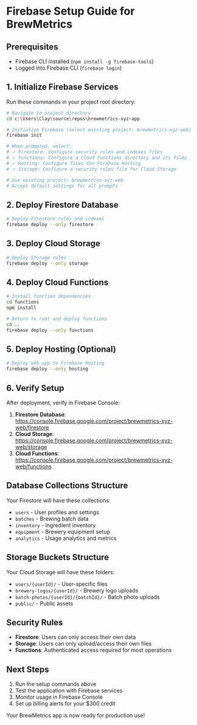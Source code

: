 # Firebase Setup Guide for BrewMetrics

## Prerequisites
- Firebase CLI installed (`npm install -g firebase-tools`)
- Logged into Firebase CLI (`firebase login`)

## 1. Initialize Firebase Services

Run these commands in your project root directory:

```bash
# Navigate to project directory
cd c:\Users\Clay\source\repos\brewmetrics-xyz-app

# Initialize Firebase (select existing project: brewmetrics-xyz-web)
firebase init

# When prompted, select:
# ✓ Firestore: Configure security rules and indexes files
# ✓ Functions: Configure a Cloud Functions directory and its files  
# ✓ Hosting: Configure files for Firebase Hosting
# ✓ Storage: Configure a security rules file for Cloud Storage

# Use existing project: brewmetrics-xyz-web
# Accept default settings for all prompts
```

## 2. Deploy Firestore Database

```bash
# Deploy Firestore rules and indexes
firebase deploy --only firestore
```

## 3. Deploy Cloud Storage

```bash
# Deploy Storage rules
firebase deploy --only storage
```

## 4. Deploy Cloud Functions

```bash
# Install function dependencies
cd functions
npm install

# Return to root and deploy functions
cd ..
firebase deploy --only functions
```

## 5. Deploy Hosting (Optional)

```bash
# Deploy web app to Firebase Hosting
firebase deploy --only hosting
```

## 6. Verify Setup

After deployment, verify in Firebase Console:

1. **Firestore Database**: https://console.firebase.google.com/project/brewmetrics-xyz-web/firestore
2. **Cloud Storage**: https://console.firebase.google.com/project/brewmetrics-xyz-web/storage
3. **Cloud Functions**: https://console.firebase.google.com/project/brewmetrics-xyz-web/functions

## Database Collections Structure

Your Firestore will have these collections:
- `users` - User profiles and settings
- `batches` - Brewing batch data
- `inventory` - Ingredient inventory
- `equipment` - Brewery equipment setup
- `analytics` - Usage analytics and metrics

## Storage Buckets Structure

Your Cloud Storage will have these folders:
- `users/{userId}/` - User-specific files
- `brewery-logos/{userId}/` - Brewery logo uploads
- `batch-photos/{userId}/{batchId}/` - Batch photo uploads
- `public/` - Public assets

## Security Rules

- **Firestore**: Users can only access their own data
- **Storage**: Users can only upload/access their own files
- **Functions**: Authenticated access required for most operations

## Next Steps

1. Run the setup commands above
2. Test the application with Firebase services
3. Monitor usage in Firebase Console
4. Set up billing alerts for your $300 credit

Your BrewMetrics app is now ready for production use!